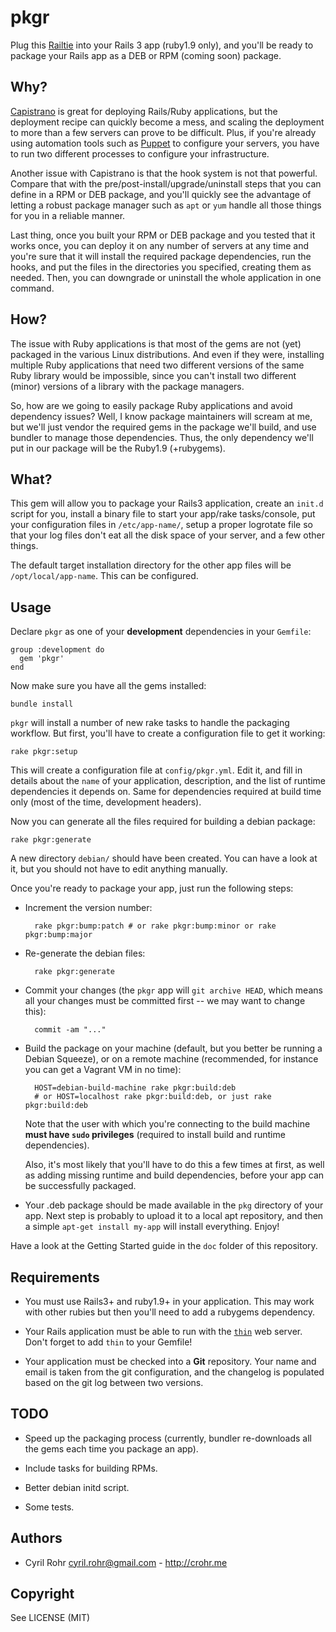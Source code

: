 # pkgr

Plug this [Railtie](http://api.rubyonrails.org/classes/Rails/Railtie.html)
into your Rails 3 app (ruby1.9 only), and you'll be ready to package your
Rails app as a DEB or RPM (coming soon) package.

## Why?

[Capistrano](http://capify.org/) is great for deploying Rails/Ruby
applications, but the deployment recipe can quickly become a mess, and scaling
the deployment to more than a few servers can prove to be difficult. Plus, if
you're already using automation tools such as
[Puppet](http://www.puppetlabs.com/) to configure your servers, you have to
run two different processes to configure your infrastructure.

Another issue with Capistrano is that the hook system is not that powerful.
Compare that with the pre/post-install/upgrade/uninstall steps that you can
define in a RPM or DEB package, and you'll quickly see the advantage of
letting a robust package manager such as `apt` or `yum` handle all those
things for you in a reliable manner.

Last thing, once you built your RPM or DEB package and you tested that it
works once, you can deploy it on any number of servers at any time and you're
sure that it will install the required package dependencies, run the hooks,
and put the files in the directories you specified, creating them as needed.
Then, you can downgrade or uninstall the whole application in one command.

## How?

The issue with Ruby applications is that most of the gems are not (yet)
packaged in the various Linux distributions. And even if they were, installing
multiple Ruby applications that need two different versions of the same Ruby
library would be impossible, since you can't install two different (minor)
versions of a library with the package managers.

So, how are we going to easily package Ruby applications and avoid dependency
issues? Well, I know package maintainers will scream at me, but we'll just
vendor the required gems in the package we'll build, and use bundler to manage
those dependencies. Thus, the only dependency we'll put in our package will be
the Ruby1.9 (+rubygems).

## What?

This gem will allow you to package your Rails3 application, create an `init.d`
script for you, install a binary file to start your app/rake tasks/console,
put your configuration files in `/etc/app-name/`, setup a proper logrotate
file so that your log files don't eat all the disk space of your server, and a
few other things.

The default target installation directory for the other app files will be
`/opt/local/app-name`. This can be configured.

## Usage

Declare `pkgr` as one of your **development** dependencies in your `Gemfile`:

    group :development do
      gem 'pkgr'
    end

Now make sure you have all the gems installed:

    bundle install

`pkgr` will install a number of new rake tasks to handle the packaging
workflow. But first, you'll have to create a configuration file to get it
working:

    rake pkgr:setup

This will create a configuration file at `config/pkgr.yml`. Edit it, and fill
in details about the `name` of your application, description, and the list of
runtime dependencies it depends on. Same for dependencies required at build
time only (most of the time, development headers).

Now you can generate all the files required for building a debian package:

    rake pkgr:generate

A new directory `debian/` should have been created. You can have a look at it,
but you should not have to edit anything manually.

Once you're ready to package your app, just run the following steps:

* Increment the version number:

        rake pkgr:bump:patch # or rake pkgr:bump:minor or rake pkgr:bump:major

* Re-generate the debian files:

        rake pkgr:generate

* Commit your changes (the `pkgr` app will `git archive HEAD`, which means all
  your changes must be committed first -- we may want to change this):

        commit -am "..."

* Build the package on your machine (default, but you better be running a
  Debian Squeeze), or on a remote machine (recommended, for instance you can
  get a Vagrant VM in no time):

        HOST=debian-build-machine rake pkgr:build:deb
        # or HOST=localhost rake pkgr:build:deb, or just rake pkgr:build:deb

  Note that the user with which you're connecting to the build machine **must
  have `sudo` privileges** (required to install build and runtime
  dependencies).

  Also, it's most likely that you'll have to do this a few times at first, as
  well as adding missing runtime and build dependencies, before your app can
  be successfully packaged.

* Your .deb package should be made available in the `pkg` directory of your
  app. Next step is probably to upload it to a local apt repository, and then
  a simple `apt-get install my-app` will install everything. Enjoy!

Have a look at the Getting Started guide in the `doc` folder of this repository.

## Requirements

* You must use Rails3+ and ruby1.9+ in your application. This may work with
  other rubies but then you'll need to add a rubygems dependency.

* Your Rails application must be able to run with the
  [`thin`](http://code.macournoyer.com/thin/) web server. Don't forget to add
  `thin` to your Gemfile!

* Your application must be checked into a **Git** repository. Your name and
  email is taken from the git configuration, and the changelog is populated
  based on the git log between two versions.

## TODO

* Speed up the packaging process (currently, bundler re-downloads all the gems
  each time you package an app).

* Include tasks for building RPMs.

* Better debian initd script.

* Some tests.

## Authors

* Cyril Rohr <cyril.rohr@gmail.com> - <http://crohr.me>

## Copyright

See LICENSE (MIT)
